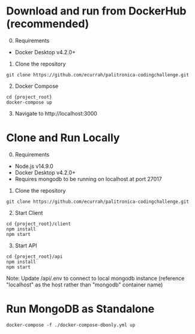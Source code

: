 # Download and run from DockerHub (recommended)
0. Requirements
- Docker Desktop v4.2.0+

1. Clone the repository
```
git clone https://github.com/ecurrah/palitronica-codingchallenge.git
```

2. Docker Compose
```
cd {project_root}
docker-compose up
```

3. Navigate to http://localhost:3000 

# Clone and Run Locally

0. Requirements
- Node.js v14.9.0
- Docker Desktop v4.2.0+
- Requires mongodb to be running on localhost at port 27017

1. Clone the repository
```
git clone https://github.com/ecurrah/palitronica-codingchallenge.git
```

2. Start Client
```
cd {project_root}/client
npm install
npm start
```

3. Start API
```
cd {project_root}/api
npm install
npm start
```
Note: 
Update /api/.env to connect to local mongodb instance (reference "localhost" as the host rather than "mongodb" container name)

# Run MongoDB as Standalone
```
docker-compose -f ./docker-compose-dbonly.yml up
```